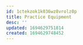 ```yaml
---
id: 1ctekzok1k036wz8vrolz0p
title: Practice Equipment
desc: ''
updated: 1694629751814
created: 1694629748452
---
```

